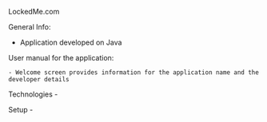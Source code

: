 LockedMe.com

General Info:
  - Application developed on Java

User manual for the application:
    
    - Welcome screen provides information for the application name and the developer details

Technologies - 

Setup - 
